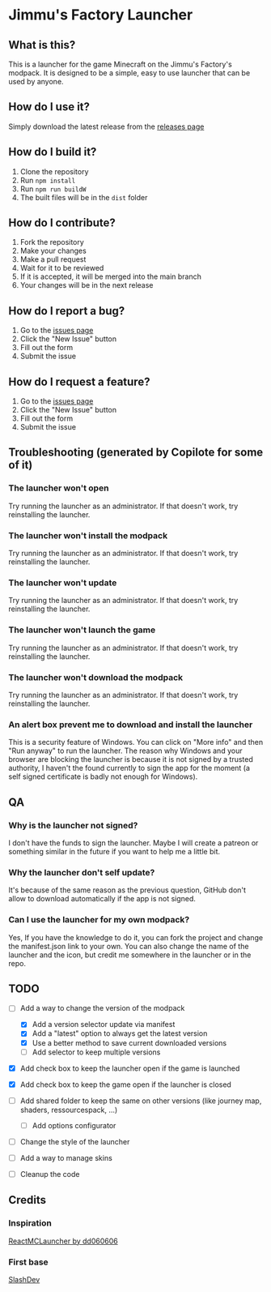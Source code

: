 # Jimmu's Factory Launcher

## What is this?
This is a launcher for the game Minecraft on the Jimmu's Factory's modpack. It is designed to be a simple, easy to use launcher that can be used by anyone.

## How do I use it?
Simply download the latest release from the [releases page](https://github.com/Dragonir44/JFLauncher/releases)

## How do I build it?
1. Clone the repository
2. Run `npm install`
3. Run `npm run buildW`
4. The built files will be in the `dist` folder

## How do I contribute?
1. Fork the repository
2. Make your changes
3. Make a pull request
4. Wait for it to be reviewed
5. If it is accepted, it will be merged into the main branch
6. Your changes will be in the next release

## How do I report a bug?
1. Go to the [issues page](https://github.com/Dragonir44/JFLauncher/issues)
2. Click the "New Issue" button
3. Fill out the form
4. Submit the issue

## How do I request a feature?
1. Go to the [issues page](https://github.com/Dragonir44/JFLauncher/issues)
2. Click the "New Issue" button
3. Fill out the form
4. Submit the issue

## Troubleshooting (generated by Copilote for some of it)
### The launcher won't open
Try running the launcher as an administrator. If that doesn't work, try reinstalling the launcher.

### The launcher won't install the modpack
Try running the launcher as an administrator. If that doesn't work, try reinstalling the launcher.

### The launcher won't update
Try running the launcher as an administrator. If that doesn't work, try reinstalling the launcher.

### The launcher won't launch the game
Try running the launcher as an administrator. If that doesn't work, try reinstalling the launcher.

### The launcher won't download the modpack
Try running the launcher as an administrator. If that doesn't work, try reinstalling the launcher.

### An alert box prevent me to download and install the launcher
This is a security feature of Windows. You can click on "More info" and then "Run anyway" to run the launcher.
The reason why Windows and your browser are blocking the launcher is because it is not signed by a trusted authority, I haven't the found currently to sign the app for the moment (a self signed certificate is badly not enough for Windows).

## QA
### Why is the launcher not signed?
I don't have the funds to sign the launcher. Maybe I will create a patreon or something similar in the future if you want to help me a little bit.

### Why the launcher don't self update?
It's because of the same reason as the previous question, GitHub don't allow to download automatically if the app is not signed.

### Can I use the launcher for my own modpack?
Yes, If you have the knowledge to do it, you can fork the project and change the manifest.json link to your own. You can also change the name of the launcher and the icon, but credit me somewhere in the launcher or in the repo.

## TODO

- [ ] Add a way to change the version of the modpack
  - [x] Add a version selector update via manifest
  - [x] Add a "latest" option to always get the latest version
  - [x] Use a better method to save current downloaded versions
  - [ ] Add selector to keep multiple versions
- [x] Add check box to keep the launcher open if the game is launched
- [x] Add check box to keep the game open if the launcher is closed
- [ ] Add shared folder to keep the same on other versions (like journey map, shaders, ressourcespack, ...)
  - [ ] Add options configurator
- [ ] Change the style of the launcher
- [ ] Add a way to manage skins
- [ ] Cleanup the code


## Credits
### Inspiration
[ReactMCLauncher by dd060606](https://github.com/dd060606/ReactMCLauncher)

### First base
[SlashDev](https://www.youtube.com/playlist?list=PLVL4NfPFCyboclv5EhQOj-P6rfXNOmNe-)